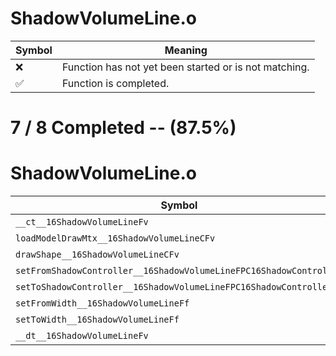 # ShadowVolumeLine.o
| Symbol | Meaning 
| ------------- | ------------- 
| :x: | Function has not yet been started or is not matching. 
| :white_check_mark: | Function is completed. 


# 7 / 8 Completed -- (87.5%)
# ShadowVolumeLine.o
| Symbol | Decompiled? |
| ------------- | ------------- |
| `__ct__16ShadowVolumeLineFv` | :white_check_mark: |
| `loadModelDrawMtx__16ShadowVolumeLineCFv` | :white_check_mark: |
| `drawShape__16ShadowVolumeLineCFv` | :x: |
| `setFromShadowController__16ShadowVolumeLineFPC16ShadowController` | :white_check_mark: |
| `setToShadowController__16ShadowVolumeLineFPC16ShadowController` | :white_check_mark: |
| `setFromWidth__16ShadowVolumeLineFf` | :white_check_mark: |
| `setToWidth__16ShadowVolumeLineFf` | :white_check_mark: |
| `__dt__16ShadowVolumeLineFv` | :white_check_mark: |
